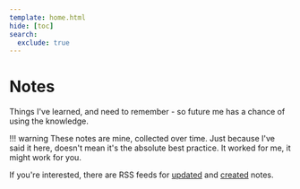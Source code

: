 ```yaml
---
template: home.html
hide: [toc]
search:
  exclude: true
---
```


# Notes

Things I've learned, and need to remember - so future me has a chance of using the knowledge.

!!! warning
    These notes are mine, collected over time. Just because I've said it here, doesn't mean it's the absolute best practice. It worked for me, it might work for you.

If you're interested, there are RSS feeds for [updated](/feed_rss_updated.xml) and [created](/feed_rss_created.xml) notes.
